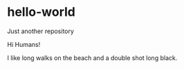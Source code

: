 # hello-world
Just another repository

Hi Humans!

I like long walks on the beach and a double shot long black.

